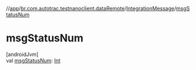 //[app](../../../index.md)/[br.com.autotrac.testnanoclient.dataRemote](../index.md)/[IntegrationMessage](index.md)/[msgStatusNum](msg-status-num.md)

# msgStatusNum

[androidJvm]\
val [msgStatusNum](msg-status-num.md): [Int](https://kotlinlang.org/api/latest/jvm/stdlib/kotlin/-int/index.html)
